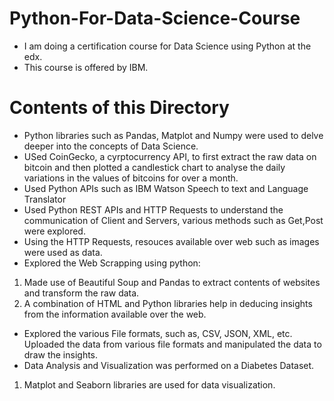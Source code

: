 # Python-For-Data-Science-Course

* I am doing a certification course for Data Science using Python at the edx.
* This course is offered by IBM.


# Contents of this Directory

* Python libraries such as Pandas, Matplot and Numpy were used to delve deeper into the concepts of Data Science.
* USed CoinGecko, a cyrptocurrency API, to first extract the raw data on bitcoin and then plotted a candlestick chart to analyse the daily variations in the values of bitcoins for over a month.
* Used Python APIs such as IBM Watson Speech to text and Language Translator
* Used Python REST APIs and HTTP Requests to understand the communication of Client and Servers, various methods such as Get,Post were explored.
* Using the HTTP Requests, resouces available over web such as images were used as data.
* Explored the Web Scrapping using python:
1. Made use of Beautiful Soup and Pandas to extract contents of websites and transform the raw data.
2. A combination of HTML and Python libraries help in deducing insights from the information available over the web.

* Explored the various File formats, such as, CSV, JSON, XML, etc. Uploaded the data from various file formats and manipulated the data to draw the insights.
* Data Analysis and Visualization was performed on a Diabetes Dataset.
1. Matplot and Seaborn libraries are used for data visualization.
